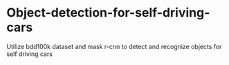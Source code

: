 # Object-detection-for-self-driving-cars
Utilize bdd100k dataset and mask r-cnn to detect and recognize objects for self driving cars
